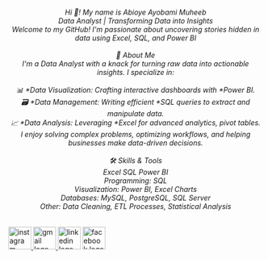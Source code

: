 <h6 align="center">Hi 👋! My name is Abioye Ayobami Muheeb <br>Data Analyst | Transforming Data into Insights<br>Welcome to my GitHub! I'm passionate about uncovering stories hidden in data using Excel, SQL, and Power BI<br><br>     🚀 About Me<br>I'm a Data Analyst with a knack for turning raw data into actionable insights. I specialize in:<br><br>📊 *Data Visualization: Crafting interactive dashboards with *Power BI.<br>🗃 *Data Management: Writing efficient *SQL queries to extract and manipulate data.<br>📈 *Data Analysis: Leveraging *Excel for advanced analytics, pivot tables.<br>I enjoy solving complex problems, optimizing workflows, and helping businesses make data-driven decisions.<br><br>🛠 Skills & Tools<br>Excel SQL Power BI<br>Programming: SQL<br>Visualization: Power BI, Excel Charts<br>Databases: MySQL, PostgreSQL, SQL Server<br>Other: Data Cleaning, ETL Processes, Statistical Analysis</h6>

###

<div align="left">
  <a href="https://www.instagram.com/muheeb_bioye?igsh=bDMyaGtwaHFnM2lo&utm_source=qr" target="_blank">
    <img src="https://img.shields.io/static/v1?message=Instagram&logo=instagram&label=&color=E4405F&logoColor=white&labelColor=&style=for-the-badge" height="45" alt="instagram logo"  />
  </a>
  <a href="muheebayobami@gmail.com" target="_blank">
    <img src="https://img.shields.io/static/v1?message=Gmail&logo=gmail&label=&color=D14836&logoColor=white&labelColor=&style=for-the-badge" height="45" alt="gmail logo"  />
  </a>
  <img src="https://img.shields.io/static/v1?message=LinkedIn&logo=linkedin&label=&color=0077B5&logoColor=white&labelColor=&style=for-the-badge" height="45" alt="linkedin logo"  />
  <a href="Abioye Ayobami Muheeb" target="_blank">
    <img src="https://img.shields.io/static/v1?message=Facebook&logo=facebook&label=&color=1877F2&logoColor=white&labelColor=&style=for-the-badge" height="45" alt="facebook logo"  />
  </a>
</div>

